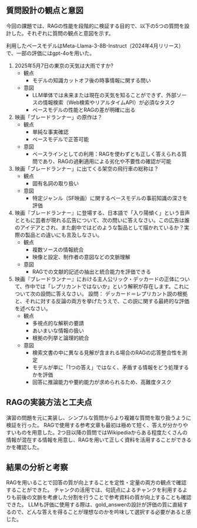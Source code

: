 ## 質問設計の観点と意図

今回の課題では、RAGの性能を段階的に検証する目的で、以下の5つの質問を設計した。それぞれに質問の観点と意図を示す。

利用したベースモデルはMeta-Llama-3-8B-Instruct（2024年4月リリース）で、一部の評価にはgpt-4oを用いた。


1. 2025年5月7日の東京の天気は大雨ですか?
   - 観点
     - モデルの知識カットオフ後の時事情報に関する問い
   - 意図
     - LLM単体では未来または現在の天気を知ることができず、外部ソースの情報検索（Web検索やリアルタイムAPI）が必須なタスク
     - ベースモデルの性能とRAGの差が明確に出る
2. 映画「ブレードランナー」の原作は？
   - 観点
     - 単純な事実確認
     - ベースモデルで正答可能
   - 意図
     - ベースラインとしての利用：RAGを使わずとも正しく答えられる質問であり、RAGの過剰適用による劣化や不要性の確認が可能
3. 映画「ブレードランナー」に出てくる架空の飛行車の総称は？
   - 観点
     - 固有名詞の取り扱い
   - 意図
     - 特定ジャンル（SF映画）に関するベースモデルの事前知識の深さを評価
4. 映画『ブレードランナー』に登場する、日本語で「入り陽傾く」という音声とともに芸者が現れる広告について、次の問いに答えなさい。この広告は誰のアイデアとされ、また劇中ではどのような製品として描かれているか？実際の製品との違いにも言及しなさい。
   - 観点
     - 複数ソースの情報統合
     - 映像と設定、制作者の意図などの文脈理解
   - 意図
     - RAGでの文献的記述の抽出と統合能力を評価できる
5. 映画『ブレードランナー』における主人公リック・デッカードの正体について、作中では「レプリカントではないか」という解釈が存在します。これについて次の設問に答えなさい。
設問： デッカード＝レプリカント説の根拠と、それに対する反論の両方を挙げたうえで、この説に関する最終的な評価を述べなさい。
   - 観点
     - 多視点的な解釈の要請
     - あいまいな情報の扱い
     - 根拠の列挙と論理的統合
   - 意図
     - 検索文書の中に異なる見解が含まれる場合のRAGの応答整合性を測定
     - モデルが単に「1つの答え」ではなく、矛盾する情報をどう処理するかを評価
     - 回答に推論能力や要約能力が求められるため、高難度タスク

## RAGの実装方法と工夫点
演習の問題を元に実装し、シンプルな質問からより複雑な質問を取り扱うように検証を行った。
RAGで使用する参考文章も最初は極めて短く、答えが分かりやすいものを用意した。2つ目以降の質問ではWikipediaからある程度たくさんの情報が混在する情報を用意し、RAGを用いて正しく資料を活用することができるかを確認した。

## 結果の分析と考察
RAGを用いることで回答の質が向上することを定性・定量の両方の観点で確認することができた。
チャンクの活用では、句読点によるチャンクを利用するよりも前後の文脈を考慮した分割を行うことで参考資料の質が向上することも確認できた。
LLMも評価に使用する際は、gold_answerの設計が評価の質に直結するので、どんな答えを得ることが理想なのかを吟味して選択する必要があると感じた。
